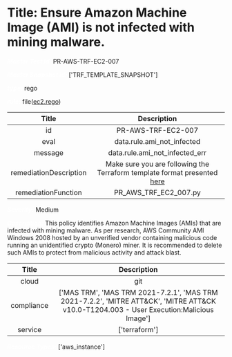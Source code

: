 



# Title: Ensure Amazon Machine Image (AMI) is not infected with mining malware.


***<font color="white">Master Test Id:</font>*** PR-AWS-TRF-EC2-007

***<font color="white">Master Snapshot Id:</font>*** ['TRF_TEMPLATE_SNAPSHOT']

***<font color="white">type:</font>*** rego

***<font color="white">rule:</font>*** file([ec2.rego])  
  
  
  
  

|Title|Description|
| :---: | :---: |
|id|PR-AWS-TRF-EC2-007|
|eval|data.rule.ami_not_infected|
|message|data.rule.ami_not_infected_err|
|remediationDescription|Make sure you are following the Terraform template format presented <a href='https://registry.terraform.io/providers/hashicorp/aws/latest/docs/resources/instance' target='_blank'>here</a>|
|remediationFunction|PR_AWS_TRF_EC2_007.py|


***<font color="white">Severity:</font>*** Medium

***<font color="white">Description:</font>*** This policy identifies Amazon Machine Images (AMIs) that are infected with mining malware. As per research, AWS Community AMI Windows 2008 hosted by an unverified vendor containing malicious code running an unidentified crypto (Monero) miner. It is recommended to delete such AMIs to protect from malicious activity and attack blast.  
  
  

|Title|Description|
| :---: | :---: |
|cloud|git|
|compliance|['MAS TRM', 'MAS TRM 2021-7.2.1', 'MAS TRM 2021-7.2.2', 'MITRE ATT&CK', 'MITRE ATT&CK v10.0-T1204.003 - User Execution:Malicious Image']|
|service|['terraform']|


***<font color="white">Resource Types:</font>*** ['aws_instance']


[ec2.rego]: https://github.com/prancer-io/prancer-compliance-test/tree/master/aws/terraform/ec2.rego
